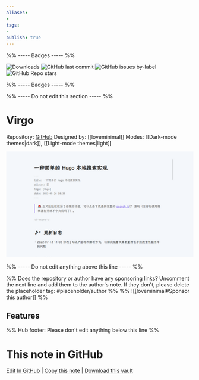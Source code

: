 ```yaml
---
aliases:
- 
tags: 
- 
publish: true
---
```


%% ----- Badges ----- %%

![Downloads](https://img.shields.io/badge/downloads-1500-573E7A?style=for-the-badge&logo=)
![GitHub last commit](https://img.shields.io/github/last-commit/loveminimal/obsidian-theme-virgo?color=573E7A&label=last%20update&logo=github&style=for-the-badge)
![GitHub issues by-label](https://img.shields.io/github/issues/loveminimal/obsidian-theme-virgo/help%20wanted?color=573E7A&logo=github&style=for-the-badge) 
![GitHub Repo stars](https://img.shields.io/github/stars/loveminimal/obsidian-theme-virgo?color=573E7A&logo=github&style=for-the-badge)

%% ----- Badges ----- %%

%% ----- Do not edit this section ----- %%

# Virgo

Repository: [GitHub](https://github.com/loveminimal/obsidian-theme-virgo)
Designed by: [[loveminimal]]
Modes: [[Dark-mode themes|dark]], [[Light-mode themes|light]]



![screenshot](https://github.com/loveminimal/obsidian-theme-virgo/raw/HEAD/assets/screenshot.png)

%% ----- Do not edit anything above this line ----- %% 

%% Does the repository or author have any sponsoring links? Uncomment the next line and add them to the author's note. If they don't, please delete the placeholder tag: #placeholder/author %%
%% ![[loveminimal#Sponsor this author]] %%


## Features



%% Hub footer: Please don't edit anything below this line %%

# This note in GitHub

<span class="git-footer">[Edit In GitHub](https://github.dev/obsidian-community/obsidian-hub/blob/main/02%20-%20Community%20Expansions/02.05%20All%20Community%20Expansions/Themes/Virgo.md "git-hub-edit-note") | [Copy this note](https://raw.githubusercontent.com/obsidian-community/obsidian-hub/main/02%20-%20Community%20Expansions/02.05%20All%20Community%20Expansions/Themes/Virgo.md "git-hub-copy-note") | [Download this vault](https://github.com/obsidian-community/obsidian-hub/archive/refs/heads/main.zip "git-hub-download-vault") </span>

